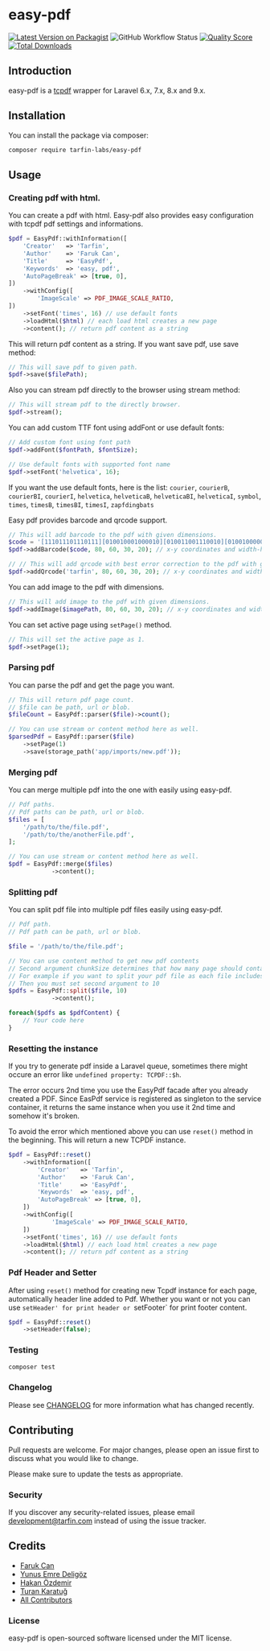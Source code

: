 # easy-pdf

[![Latest Version on Packagist](https://img.shields.io/packagist/v/tarfin-labs/easy-pdf.svg?style=flat-square)](https://packagist.org/packages/tarfin-labs/easy-pdf)
![GitHub Workflow Status](https://img.shields.io/github/workflow/status/tarfin-labs/easy-pdf/tests?label=tests)
[![Quality Score](https://img.shields.io/scrutinizer/g/tarfin-labs/easy-pdf.svg?style=flat-square)](https://scrutinizer-ci.com/g/tarfin-labs/easy-pdf)
[![Total Downloads](https://img.shields.io/packagist/dt/tarfin-labs/easy-pdf.svg?style=flat-square)](https://packagist.org/packages/tarfin-labs/easy-pdf)

## Introduction
easy-pdf is a [tcpdf](https://tcpdf.org/) wrapper for Laravel 6.x, 7.x, 8.x and 9.x.

## Installation

You can install the package via composer:

```bash
composer require tarfin-labs/easy-pdf
```

## Usage

### Creating pdf with html.

You can create a pdf with html. Easy-pdf also provides easy configuration with tcpdf pdf settings and informations. 

``` php
$pdf = EasyPdf::withInformation([
    'Creator'   => 'Tarfin',
    'Author'    => 'Faruk Can',
    'Title'     => 'EasyPdf',
    'Keywords'  => 'easy, pdf',
    'AutoPageBreak' => [true, 0],
])
    ->withConfig([
        'ImageScale' => PDF_IMAGE_SCALE_RATIO,
])
    ->setFont('times', 16) // use default fonts
    ->loadHtml($html) // each load html creates a new page
    ->content(); // return pdf content as a string
```

This will return pdf content as a string. If you want save pdf, use save method:

``` php
// This will save pdf to given path.
$pdf->save($filePath);
```

Also you can stream pdf directly to the browser using stream method:
``` php
// This will stream pdf to the directly browser.
$pdf->stream();
```

You can add custom TTF font using addFont or use default fonts:
``` php
// Add custom font using font path
$pdf->addFont($fontPath, $fontSize);

// Use default fonts with supported font name
$pdf->setFont('helvetica', 16);
```

If you want the use default fonts, here is the list:
`courier`, `courierB`, `courierBI`, `courierI`, `helvetica`, `helveticaB`, `helveticaBI`, `helveticaI`, `symbol`, `times`, `timesB`, `timesBI`, `timesI`, `zapfdingbats`

Easy pdf provides barcode and qrcode support.

``` php
// This will add barcode to the pdf with given dimensions.
$code = '[111011101110111][010010001000010][010011001110010][010010000010010][010011101110010]';
$pdf->addBarcode($code, 80, 60, 30, 20); // x-y coordinates and width-height

// // This will add qrcode with best error correction to the pdf with given dimensions.
$pdf->addQrcode('tarfin', 80, 60, 30, 20); // x-y coordinates and width-height
```

You can add image to the pdf with dimensions.
``` php
// This will add image to the pdf with given dimensions.
$pdf->addImage($imagePath, 80, 60, 30, 20); // x-y coordinates and width-height
```

You can set active page using `setPage()` method.
```php
// This will set the active page as 1.
$pdf->setPage(1);
```

### Parsing pdf

You can parse the pdf and get the page you want.
``` php
// This will return pdf page count.
// $file can be path, url or blob.
$fileCount = EasyPdf::parser($file)->count();

// You can use stream or content method here as well.
$parsedPdf = EasyPdf::parser($file)
    ->setPage(1)
    ->save(storage_path('app/imports/new.pdf'));
```

### Merging pdf

You can merge multiple pdf into the one with easily using easy-pdf.
``` php
// Pdf paths.
// Pdf paths can be path, url or blob.
$files = [
    '/path/to/the/file.pdf',
    '/path/to/the/anotherFile.pdf',
];

// You can use stream or content method here as well.
$pdf = EasyPdf::merge($files)
            ->content();
```

### Splitting pdf

You can split pdf file into multiple pdf files easily using easy-pdf.
``` php
// Pdf path.
// Pdf path can be path, url or blob.

$file = '/path/to/the/file.pdf';

// You can use content method to get new pdf contents
// Second argument chunkSize determines that how many page should contain every pdf file
// For example if you want to split your pdf file as each file includes 10 page
// Then you must set second argument to 10
$pdfs = EasyPdf::split($file, 10)
            ->content();

foreach($pdfs as $pdfContent) {
    // Your code here
}
```

### Resetting the instance
If you try to generate pdf inside a Laravel queue, sometimes there might occure an error like `undefined property: TCPDF::$h`.

The error occurs 2nd time you use the EasyPdf facade after you already created a PDF. Since EasPdf service is registered as singleton to the service container, it returns the same instance when you use it 2nd time and somehow it's broken.

To avoid the error which mentioned above you can use `reset()` method in the beginning. This will return a new TCPDF instance.

```php
$pdf = EasyPdf::reset()
    ->withInformation([
        'Creator'   => 'Tarfin',
        'Author'    => 'Faruk Can',
        'Title'     => 'EasyPdf',
        'Keywords'  => 'easy, pdf',
        'AutoPageBreak' => [true, 0],
    ])
    ->withConfig([
            'ImageScale' => PDF_IMAGE_SCALE_RATIO,
    ])
    ->setFont('times', 16) // use default fonts
    ->loadHtml($html) // each load html creates a new page
    ->content(); // return pdf content as a string
```

### Pdf Header and Setter
After using `reset()` method for creating new Tcpdf instance for each page, automatically header line added to Pdf. Whether you want or not you can use `setHeader' for print header or `setFooter` for print footer content.

```php
$pdf = EasyPdf::reset()
    ->setHeader(false);
```

### Testing

``` bash
composer test
```

### Changelog

Please see [CHANGELOG](CHANGELOG.md) for more information what has changed recently.

## Contributing

Pull requests are welcome. For major changes, please open an issue first to discuss what you would like to change.

Please make sure to update the tests as appropriate.

### Security

If you discover any security-related issues, please email development@tarfin.com instead of using the issue tracker.

## Credits

- [Faruk Can](https://github.com/frkcn)
- [Yunus Emre Deligöz](https://github.com/deligoez)
- [Hakan Özdemir](https://github.com/hozdemir)
- [Turan Karatuğ](https://github.com/tkaratug)
- [All Contributors](../../contributors)

### License
easy-pdf is open-sourced software licensed under the MIT license.
